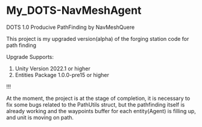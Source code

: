 # My_DOTS-NavMeshAgent
 DOTS 1.0 Producive PathFinding by NavMeshQuere
 
This project is my upgraded version(alpha) of the forging station code for path finding

Upgrade Supports: 
1) Unity Version 2022.1 or higher 
2) Entities Package 1.0.0-pre15 or higher

!!!

At the moment, the project is at the stage of completion, it is necessary to fix some bugs related to the PathUtils struct, but the pathfinding itself is already working and the waypoints buffer for each entity(Agent) is filling up, and unit is moving on path.
